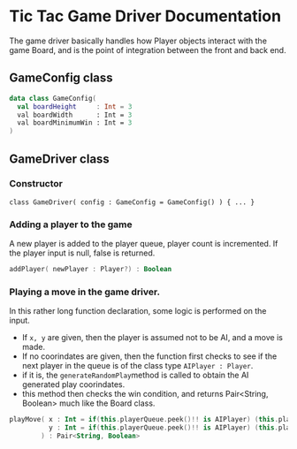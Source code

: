 # Tic Tac Game Driver Documentation
The game driver basically handles how Player objects interact with the game Board, and is the point of integration between 
the front and back end. 

## GameConfig class
```KOTLIN
data class GameConfig(
  val boardHeight     : Int = 3
  val boardWidth      : Int = 3
  val boardMinimumWin : Int = 3
)
```

## GameDriver class
### Constructor
```KITLIN
class GameDriver( config : GameConfig = GameConfig() ) { ... }
```

### Adding a player to the game
A new player is added to the player queue, player count is incremented. 
If the player input is null, false is returned. 
```KOTLIN
addPlayer( newPlayer : Player?) : Boolean
```

### Playing a move in the game driver. 
In this rather long function declaration, some logic is performed on the input. 
* If `x, y` are given, then the player is assumed not to be AI, and a move is made. 
* If no coorindates are given, then the function first checks to see if the next player 
in the queue is of the class type `AIPlayer : Player`.  
* if it is, the `generateRandomPlay`method is called to obtain the AI generated play coorindates. 
* this method then checks the win condition, and returns Pair<String, Boolean> much like the Board class. 
```KOTLIN
playMove( x : Int = if(this.playerQueue.peek()!! is AIPlayer) (this.playerQueue.peek()!! as AIPlayer).generateRandomPlay(this.board.getConstraints()).first else 0 ,
          y : Int = if(this.playerQueue.peek()!! is AIPlayer) (this.playerQueue.peek()!! as AIPlayer).generateRandomPlay(this.board.getConstraints()).second else 0 ,
        ) : Pair<String, Boolean>
```
